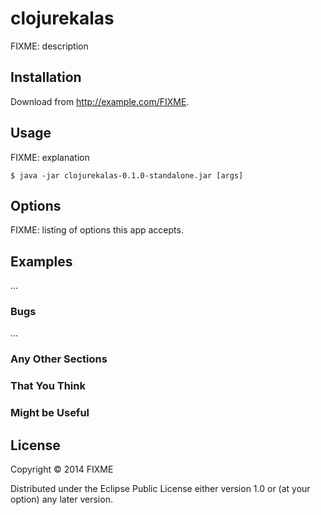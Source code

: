 # clojurekalas

FIXME: description

## Installation

Download from http://example.com/FIXME.

## Usage

FIXME: explanation

    $ java -jar clojurekalas-0.1.0-standalone.jar [args]

## Options

FIXME: listing of options this app accepts.

## Examples

...

### Bugs

...

### Any Other Sections
### That You Think
### Might be Useful

## License

Copyright © 2014 FIXME

Distributed under the Eclipse Public License either version 1.0 or (at
your option) any later version.

